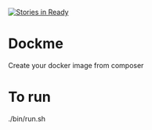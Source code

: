 [![Stories in Ready](https://badge.waffle.io/ceji/dockme.png?label=ready&title=Ready)](https://waffle.io/ceji/dockme)
# Dockme
Create your docker image from composer


# To run
./bin/run.sh
